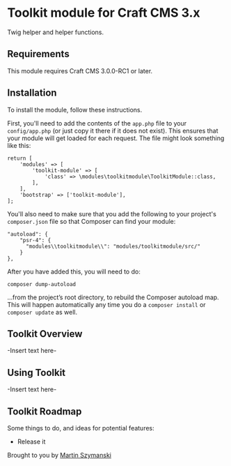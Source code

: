 # Toolkit module for Craft CMS 3.x

Twig helper and helper functions.

## Requirements

This module requires Craft CMS 3.0.0-RC1 or later.

## Installation

To install the module, follow these instructions.

First, you'll need to add the contents of the `app.php` file to your `config/app.php` (or just copy it there if it does not exist). This ensures that your module will get loaded for each request. The file might look something like this:
```
return [
    'modules' => [
        'toolkit-module' => [
            'class' => \modules\toolkitmodule\ToolkitModule::class,
        ],
    ],
    'bootstrap' => ['toolkit-module'],
];
```
You'll also need to make sure that you add the following to your project's `composer.json` file so that Composer can find your module:

    "autoload": {
        "psr-4": {
          "modules\\toolkitmodule\\": "modules/toolkitmodule/src/"
        }
    },

After you have added this, you will need to do:

    composer dump-autoload
 
 …from the project’s root directory, to rebuild the Composer autoload map. This will happen automatically any time you do a `composer install` or `composer update` as well.

## Toolkit Overview

-Insert text here-

## Using Toolkit

-Insert text here-

## Toolkit Roadmap

Some things to do, and ideas for potential features:

* Release it

Brought to you by [Martin Szymanski](https://www.elfacht.com)
